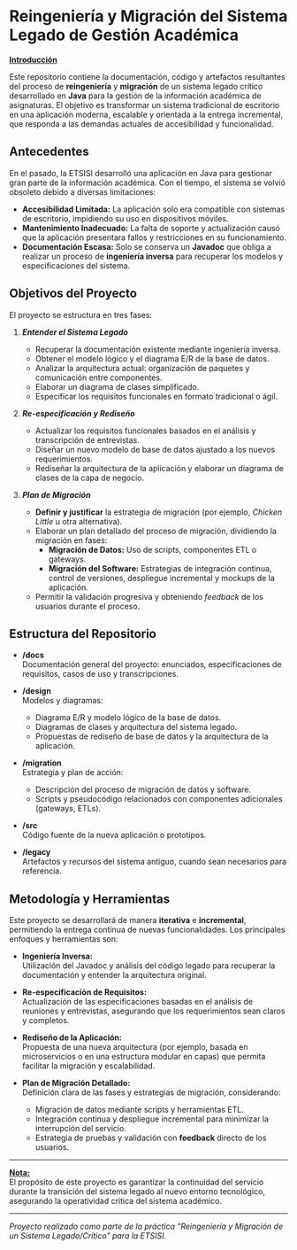 # Reingeniería y Migración del Sistema Legado de Gestión Académica

**<u>Introducción</u>**

Este repositorio contiene la documentación, código y artefactos resultantes del proceso de **reingeniería** y **migración** de un sistema legado crítico desarrollado en **Java** para la gestión de la información académica de asignaturas. El objetivo es transformar un sistema tradicional de escritorio en una aplicación moderna, escalable y orientada a la entrega incremental, que responda a las demandas actuales de accesibilidad y funcionalidad.

## **Antecedentes**

En el pasado, la ETSISI desarrolló una aplicación en Java para gestionar gran parte de la información académica. Con el tiempo, el sistema se volvió obsoleto debido a diversas limitaciones:

- **Accesibilidad Limitada:** La aplicación solo era compatible con sistemas de escritorio, impidiendo su uso en dispositivos móviles.
- **Mantenimiento Inadecuado:** La falta de soporte y actualización causó que la aplicación presentara fallos y restricciones en su funcionamiento.
- **Documentación Escasa:** Solo se conserva un **Javadoc** que obliga a realizar un proceso de **ingeniería inversa** para recuperar los modelos y especificaciones del sistema.

## **Objetivos del Proyecto**

El proyecto se estructura en tres fases:

1. **_Entender el Sistema Legado_**
   - Recuperar la documentación existente mediante ingeniería inversa.
   - Obtener el modelo lógico y el diagrama E/R de la base de datos.
   - Analizar la arquitectura actual: organización de paquetes y comunicación entre componentes.
   - Elaborar un diagrama de clases simplificado.
   - Especificar los requisitos funcionales en formato tradicional o ágil.

2. **_Re-especificación y Rediseño_**
   - Actualizar los requisitos funcionales basados en el análisis y transcripción de entrevistas.
   - Diseñar un nuevo modelo de base de datos ajustado a los nuevos requerimientos.
   - Rediseñar la arquitectura de la aplicación y elaborar un diagrama de clases de la capa de negocio.

3. **_Plan de Migración_**
   - **Definir y justificar** la estrategia de migración (por ejemplo, *Chicken Little* u otra alternativa).
   - Elaborar un plan detallado del proceso de migración, dividiendo la migración en fases:
     - **Migración de Datos:** Uso de scripts, componentes ETL o gateways.
     - **Migración del Software:** Estrategias de integración continua, control de versiones, despliegue incremental y mockups de la aplicación.
   - Permitir la validación progresiva y obteniendo _feedback_ de los usuarios durante el proceso.

## **Estructura del Repositorio**

- **/docs**  
  Documentación general del proyecto: enunciados, especificaciones de requisitos, casos de uso y transcripciones.

- **/design**  
  Modelos y diagramas:
  - Diagrama E/R y modelo lógico de la base de datos.
  - Diagramas de clases y arquitectura del sistema legado.
  - Propuestas de rediseño de base de datos y la arquitectura de la aplicación.

- **/migration**  
  Estrategia y plan de acción:
  - Descripción del proceso de migración de datos y software.
  - Scripts y pseudocódigo relacionados con componentes adicionales (gateways, ETLs).

- **/src**  
  Código fuente de la nueva aplicación o prototipos.

- **/legacy**  
  Artefactos y recursos del sistema antiguo, cuando sean necesarios para referencia.

## **Metodología y Herramientas**

Este proyecto se desarrollará de manera **iterativa** e **incremental**, permitiendo la entrega continua de nuevas funcionalidades. Los principales enfoques y herramientas son:

- **Ingeniería Inversa:**  
  Utilización del Javadoc y análisis del código legado para recuperar la documentación y entender la arquitectura original.

- **Re-especificación de Requisitos:**  
  Actualización de las especificaciones basadas en el análisis de reuniones y entrevistas, asegurando que los requerimientos sean claros y completos.

- **Rediseño de la Aplicación:**  
  Propuesta de una nueva arquitectura (por ejemplo, basada en microservicios o en una estructura modular en capas) que permita facilitar la migración y escalabilidad.

- **Plan de Migración Detallado:**  
  Definición clara de las fases y estrategias de migración, considerando:
  - Migración de datos mediante scripts y herramientas ETL.
  - Integración continua y despliegue incremental para minimizar la interrupción del servicio.
  - Estrategia de pruebas y validación con **feedback** directo de los usuarios.

---

**<u>Nota:</u>**  
El propósito de este proyecto es garantizar la continuidad del servicio durante la transición del sistema legado al nuevo entorno tecnológico, asegurando la operatividad crítica del sistema académico.

---

*Proyecto realizado como parte de la práctica "Reingeniería y Migración de un Sistema Legado/Crítico" para la ETSISI.*
